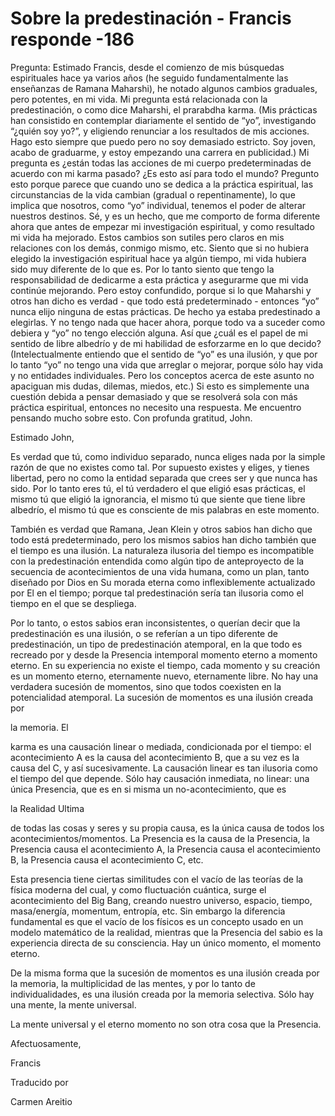 # Sobre la predestinación - Francis responde -186 

Pregunta: Estimado Francis, desde el comienzo de mis b&uacute;squedas espirituales hace ya varios a&ntilde;os (he seguido fundamentalmente las ense&ntilde;anzas de Ramana Maharshi), he notado algunos cambios graduales, pero potentes, en mi vida. Mi pregunta est&aacute; relacionada con la predestinaci&oacute;n, o como dice Maharshi, el prarabdha karma. (Mis pr&aacute;cticas han consistido en contemplar diariamente el sentido de &ldquo;yo&rdquo;, investigando &ldquo;&iquest;qui&eacute;n soy yo?&rdquo;, y eligiendo renunciar a los resultados de mis acciones. Hago esto siempre que puedo pero no soy demasiado estricto. Soy joven, acabo de graduarme, y estoy empezando una carrera en publicidad.) Mi pregunta es &iquest;est&aacute;n todas las acciones de mi cuerpo predeterminadas de acuerdo con mi karma pasado? &iquest;Es esto as&iacute; para todo el mundo? Pregunto esto porque parece que cuando uno se dedica a la pr&aacute;ctica espiritual, las circunstancias de la vida cambian (gradual o repentinamente), lo que implica que nosotros, como &ldquo;yo&rdquo; individual, tenemos el poder de alterar nuestros destinos. S&eacute;, y es un hecho, que me comporto de forma diferente ahora que antes de empezar mi investigaci&oacute;n espiritual, y como resultado mi vida ha mejorado. Estos cambios son sutiles pero claros en mis relaciones con los dem&aacute;s, conmigo mismo, etc. Siento que si no hubiera elegido la investigaci&oacute;n espiritual hace ya alg&uacute;n tiempo, mi vida hubiera sido muy diferente de lo que es. Por lo tanto siento que tengo la responsabilidad de dedicarme a esta pr&aacute;ctica y asegurarme que mi vida contin&uacute;e mejorando. Pero estoy confundido, porque si lo que Maharshi y otros han dicho es verdad - que todo est&aacute; predeterminado - entonces &ldquo;yo&rdquo; nunca elijo ninguna de estas pr&aacute;cticas. De hecho ya estaba predestinado a elegirlas. Y no tengo nada que hacer ahora, porque todo va a suceder como debiera y &ldquo;yo&rdquo; no tengo elecci&oacute;n alguna. As&iacute; que &iquest;cu&aacute;l es el papel de mi sentido de libre albedr&iacute;o y de mi habilidad de esforzarme en lo que decido? (Intelectualmente entiendo que el sentido de &ldquo;yo&rdquo; es una ilusi&oacute;n, y que por lo tanto &ldquo;yo&rdquo; no tengo una vida que arreglar o mejorar, porque s&oacute;lo hay vida y no entidades individuales. Pero los conceptos acerca de este asunto no apaciguan mis dudas, dilemas, miedos, etc.) Si esto es simplemente una cuesti&oacute;n debida a pensar demasiado y que se resolver&aacute; sola con m&aacute;s pr&aacute;ctica espiritual, entonces no necesito una respuesta. Me encuentro pensando mucho sobre esto. Con profunda gratitud, John.

Estimado John,

Es verdad que t&uacute;, como individuo separado, nunca eliges nada por la simple raz&oacute;n de que no existes como tal. Por supuesto existes y eliges, y tienes libertad, pero no como la entidad separada que crees ser y que nunca has sido. Por lo tanto eres t&uacute;, el t&uacute; verdadero el que eligi&oacute; esas pr&aacute;cticas, el mismo t&uacute; que eligi&oacute; la ignorancia, el mismo t&uacute; que siente que tiene libre albedr&iacute;o, el mismo t&uacute; que es consciente de mis palabras en este momento.

Tambi&eacute;n es verdad que Ramana, Jean Klein y otros sabios han dicho que todo est&aacute; predeterminado, pero los mismos sabios han dicho tambi&eacute;n que el tiempo es una ilusi&oacute;n. La naturaleza ilusoria del tiempo es incompatible con la predestinaci&oacute;n entendida como alg&uacute;n tipo de anteproyecto de la secuencia de acontecimientos de una vida humana, como un plan, tanto dise&ntilde;ado por Dios en Su morada eterna como inflexiblemente actualizado por El en el tiempo; porque tal predestinaci&oacute;n ser&iacute;a tan ilusoria como el tiempo en el que se despliega.

Por lo tanto, o estos sabios eran inconsistentes, o quer&iacute;an decir que la predestinaci&oacute;n es una ilusi&oacute;n, o se refer&iacute;an a un tipo diferente de predestinaci&oacute;n, un tipo de predestinaci&oacute;n atemporal, en la que todo es recreado por y desde la Presencia intemporal momento eterno a momento eterno. En su experiencia no existe el tiempo, cada momento y su creaci&oacute;n es un momento eterno, eternamente nuevo, eternamente libre. No hay una verdadera sucesi&oacute;n de momentos, sino que todos coexisten en la potencialidad atemporal. La sucesi&oacute;n de momentos es una ilusi&oacute;n creada por 

la memoria. El

 karma es una causaci&oacute;n linear o mediada, condicionada por el tiempo: el acontecimiento A es la causa del acontecimiento B, que a su vez es la causa del C, y as&iacute; sucesivamente. La causaci&oacute;n linear es tan ilusoria como el tiempo del que depende. S&oacute;lo hay causaci&oacute;n inmediata, no linear: una &uacute;nica Presencia, que es en si misma un no-acontecimiento, que es 

la Realidad Ultima

 de todas las cosas y seres y su propia causa, es la &uacute;nica causa de todos los acontecimientos/momentos. La Presencia es la causa de la Presencia, la Presencia causa el acontecimiento A, la Presencia causa el acontecimiento B, la Presencia causa el acontecimiento C, etc. 

Esta presencia tiene ciertas similitudes con el vac&iacute;o de las teor&iacute;as de la f&iacute;sica moderna del cual, y como fluctuaci&oacute;n cu&aacute;ntica, surge el acontecimiento del Big Bang, creando nuestro universo, espacio, tiempo, masa/energ&iacute;a, momentum, entrop&iacute;a, etc. Sin embargo la diferencia fundamental es que el vac&iacute;o de los f&iacute;sicos es un concepto usado en un modelo matem&aacute;tico de la realidad, mientras que la Presencia del sabio es la experiencia directa de su consciencia. Hay un &uacute;nico momento, el momento eterno.

De la misma forma que la sucesi&oacute;n de momentos es una ilusi&oacute;n creada por la memoria, la multiplicidad de las mentes, y por lo tanto de individualidades, es una ilusi&oacute;n creada por la memoria selectiva. S&oacute;lo hay una mente, la mente universal.

La mente universal y el eterno momento no son otra cosa que la Presencia.

Afectuosamente, 

Francis

Traducido por 

Carmen Areitio

